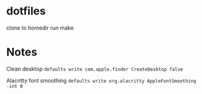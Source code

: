 # dotfiles
clone to homedir
run make

# Notes

Clean desktop
`defaults write com.apple.finder CreateDesktop false`

Alacritty font smoothing
`defaults write org.alacritty AppleFontSmoothing -int 0`
